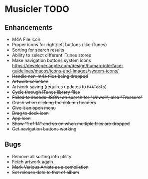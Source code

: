 # Musicler TODO

## Enhancements
- M4A File icon
- Proper icons for right/left buttons (like iTunes)
- Sorting for search results
- Ability to select different iTunes stores
- Make navigation buttons system icons https://developer.apple.com/design/human-interface-guidelines/macos/icons-and-images/system-icons/
- ~~Handle non-m4a files being dropped~~
- ~~Artwork selection~~
- ~~Artwork saving (requires updates to `M4ATools`)~~
- ~~Cycle through iTunes library files~~
- ~~Failed to decode JSON! on search for "Unwell", also "Treasure"~~
- ~~Crash when clicking the column headers~~
- ~~Give it an open menu~~
- ~~Drag to dock icon~~
- ~~App Icon~~
- ~~Show "1 of 14" and so on when multiple files are dropped~~
- ~~Get navigation buttons working~~

## Bugs
- Remove all sorting info utility
- Fetch artwork again
- ~~Mark Various Artists as a compilation~~
- ~~Set release date to that of album~~
